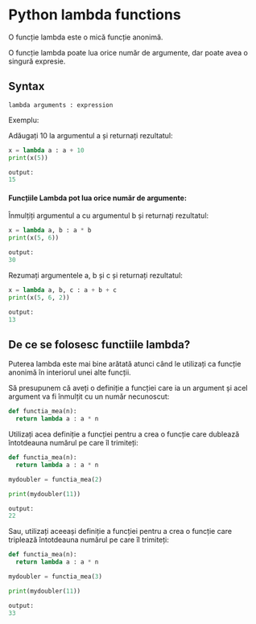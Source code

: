 # Python lambda functions

O funcție lambda este o mică funcție anonimă.

O funcție lambda poate lua orice număr de argumente, dar poate avea o singură expresie.

## Syntax
`lambda arguments : expression`

Exemplu:

Adăugați 10 la argumentul a și returnați rezultatul:

```python
x = lambda a : a + 10
print(x(5))

output:
15
```

#### Funcțiile Lambda pot lua orice număr de argumente:

Înmulțiți argumentul a cu argumentul b și returnați rezultatul:

```python
x = lambda a, b : a * b
print(x(5, 6))

output:
30
```

Rezumați argumentele a, b și c și returnați rezultatul:

```python
x = lambda a, b, c : a + b + c
print(x(5, 6, 2))

output:
13
```

## De ce se folosesc functiile lambda?

Puterea lambda este mai bine arătată atunci când le utilizați ca funcție anonimă în interiorul unei alte funcții.

Să presupunem că aveți o definiție a funcției care ia un argument și acel argument va fi înmulțit cu un număr necunoscut:

```python
def functia_mea(n):
  return lambda a : a * n
  ```

Utilizați acea definiție a funcției pentru a crea o funcție care dublează întotdeauna numărul pe care îl trimiteți:

```python
def functia_mea(n):
  return lambda a : a * n

mydoubler = functia_mea(2)

print(mydoubler(11))

output:
22
```

Sau, utilizați aceeași definiție a funcției pentru a crea o funcție care triplează întotdeauna numărul pe care îl trimiteți:

```python
def functia_mea(n):
  return lambda a : a * n

mydoubler = functia_mea(3)

print(mydoubler(11))

output:
33
```



